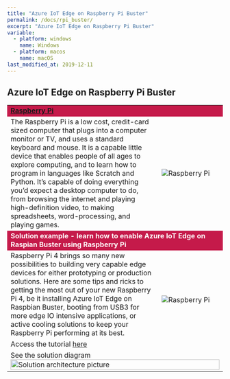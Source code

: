 ```yaml
---
title: "Azure IoT Edge on Raspberry Pi Buster"
permalink: /docs/rpi_buster/
excerpt: "Azure IoT Edge on Raspberry Pi Buster"
variable:
  - platform: windows
    name: Windows
  - platform: macos
    name: macOS
last_modified_at: 2019-12-11
---
```


## Azure IoT Edge on Raspberry Pi Buster

<html><table><tr bgcolor="#c51a4a"><td colspan="2"><font color="white"><b>
<a href="https://www.raspberrypi.org/" target="_blank">Raspberry Pi</a></b></font>
<tr><td>
The Raspberry Pi is a low cost, credit-card sized computer that plugs into a computer monitor or TV, and uses a standard keyboard and mouse. It is a capable little device that enables people of all ages to explore computing, and to learn how to program in languages like Scratch and Python. It’s capable of doing everything you’d expect a desktop computer to do, from browsing the internet and playing high-definition video, to making spreadsheets, word-processing, and playing games.
</td>
<td width="30%">
<img src="{{'assets/images/raspberry_pi.PNG' | relative_url}}" alt="Raspberry Pi">
</td></tr>
<tr bgcolor="#c51a4a"><td colspan="2"><font color="white"><b>
Solution example - learn how to enable Azure IoT Edge on Raspian Buster using Raspberry Pi 
</b></font></td></tr>
<tr><td>
Raspberry Pi 4 brings so many new possibilities to building very capable edge devices for either prototyping or production solutions.  Here are some tips and ricks to getting the most out of your new Raspberry Pi 4, be it installing Azure IoT Edge on Raspbian Buster, booting from USB3 for more edge IO intensive applications, or active cooling solutions to keep your Raspberry Pi performing at its best.
</td>
<td rowspan="2">
<img src="{{'assets/images/rpi_basic.jpg' | relative_url}}" alt="Raspberry Pi">
</td>
</tr>
<tr><td>
Access the tutorial <a href="https://dev.to/azure/azure-iot-edge-on-raspberry-pi-buster-plus-tips-for-raspberry-pi-4-22nn">here</a><br>
</td></tr>
<tr><td colspan="2">
See the solution diagram
<img src="{{'/assets/images/rpi_iotedge.png' | relative_url}}" alt="Solution architecture picture" width="100%">
</td></tr>

